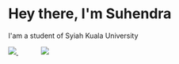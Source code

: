 # Hey there, I'm Suhendra

I'am a student of Syiah Kuala University


<a href="https://github.com/anuraghazra/github-readme-stats">
  <img
    src="https://github-readme-stats.vercel.app/api/top-langs/?username=Amar-Suhendra&theme=github_dark&show_icons=true&border_radius=10&layout=compact"
  />
</a>
&emsp;&emsp;&emsp;
<a href="https://github.com/anuraghazra/github-readme-stats">
  <img
    src="https://github-readme-stats.vercel.app/api?username=Amar-Suhendra&theme=github_dark&show_icons=true&border_radius=10&hide=issues"
  />
</a>
